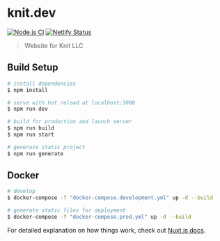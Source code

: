 # knit.dev

[![Node.js CI](https://github.com/knit-dev/knit.dev/workflows/Node.js%20CI/badge.svg)](https://github.com/knit-dev/knit.dev/actions?query=workflow%3A%22Node.js+CI%22)
[![Netlify Status](https://api.netlify.com/api/v1/badges/ea8a477c-0660-452d-ba18-1a2afac56e74/deploy-status)](https://app.netlify.com/sites/competent-almeida-f8edd4/deploys)

> Website for Knit LLC

## Build Setup

```bash
# install dependencies
$ npm install

# serve with hot reload at localhost:3000
$ npm run dev

# build for production and launch server
$ npm run build
$ npm run start

# generate static project
$ npm run generate
```

## Docker

```bash
# develop
$ docker-compose -f "docker-compose.development.yml" up -d --build

# generate static files for deployment
$ docker-compose -f "docker-compose.prod.yml" up -d --build
```

For detailed explanation on how things work, check out [Nuxt.js docs](https://nuxtjs.org).
